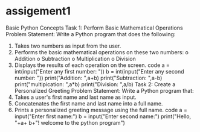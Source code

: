 # assigement1
Basic Python Concepts
Task 1: Perform Basic Mathematical Operations
Problem Statement: Write a Python program that does the following:
1.  Takes two numbers as input from the user.
2.  Performs the basic mathematical operations on these two numbers:
o	Addition
o	Subtraction
o	Multiplication
o	Division
3.  Displays the results of each operation on the screen.
code
a = int(input("Enter any first number: "))
b = int(input("Enter any second number: "))
print("Addition: ",a+b)
print("Subtraction: ",a-b)
print("multipication: ",a*b)
print("Division: ",a/b)
Task 2: Create a Personalized Greeting
Problem Statement: Write a Python program that:
1.  Takes a user's first name and last name as input.
2.  Concatenates the first name and last name into a full name.
3.  Prints a personalized greeting message using the full name.
code
a = input("Enter first name:")
b = input("Enter second name:")
print("Hello, "+a+ b+"! welcome to the python program")
